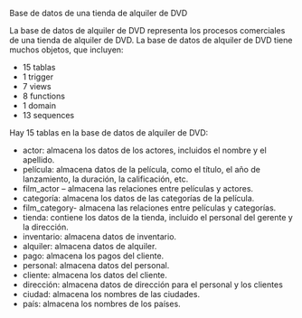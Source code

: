 Base de datos de una tienda de alquiler de DVD

La base de datos de alquiler de DVD representa los procesos comerciales de una tienda de alquiler de DVD. La base de datos de alquiler de DVD tiene muchos objetos, que incluyen:

 - 15 tablas
 - 1 trigger
 - 7 views
 - 8 functions
 - 1 domain
 - 13 sequences

Hay 15 tablas en la base de datos de alquiler de DVD:

 - actor: almacena los datos de los actores, incluidos el nombre y el apellido.
 - película: almacena datos de la película, como el título, el año de lanzamiento, la duración, la calificación, etc.
 - film_actor – almacena las relaciones entre películas y actores.
 - categoría: almacena los datos de las categorías de la película.
 - film_category- almacena las relaciones entre películas y categorías.
 - tienda: contiene los datos de la tienda, incluido el personal del gerente y la dirección.
 - inventario: almacena datos de inventario.
 - alquiler: almacena datos de alquiler.
 - pago: almacena los pagos del cliente.
 - personal: almacena datos del personal.
 - cliente: almacena los datos del cliente.
 - dirección: almacena datos de dirección para el personal y los clientes
 - ciudad: almacena los nombres de las ciudades.
 - país: almacena los nombres de los países.
